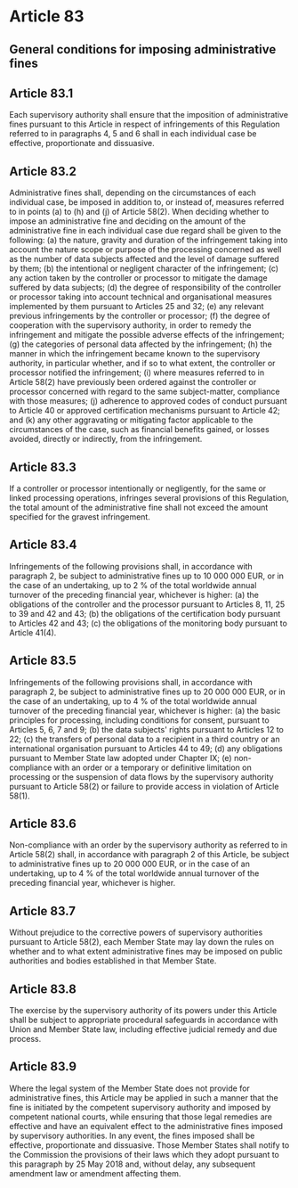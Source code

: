 # Article 83
## General conditions for imposing administrative fines

## Article 83.1
Each supervisory authority shall ensure that the imposition of administrative fines pursuant to this Article in respect of infringements of this Regulation referred to in paragraphs 4, 5 and 6 shall in each individual case be effective, proportionate and dissuasive.
## Article 83.2
Administrative fines shall, depending on the circumstances of each individual case, be imposed in addition to, or instead of, measures referred to in points (a)  to (h)  and (j)  of Article 58(2). When deciding whether to impose an administrative fine and deciding on the amount of the administrative fine in each individual case due regard shall be given to the following:
(a) the nature, gravity and duration of the infringement taking into account the nature scope or purpose of the processing concerned as well as the number of data subjects affected and the level of damage suffered by them;
(b) the intentional or negligent character of the infringement;
(c) any action taken by the controller or processor to mitigate the damage suffered by data subjects;
(d) the degree of responsibility of the controller or processor taking into account technical and organisational measures implemented by them pursuant to Articles 25 and 32;
(e) any relevant previous infringements by the controller or processor;
(f) the degree of cooperation with the supervisory authority, in order to remedy the infringement and mitigate the possible adverse effects of the infringement;
(g) the categories of personal data affected by the infringement;
(h) the manner in which the infringement became known to the supervisory authority, in particular whether, and if so to what extent, the controller or processor notified the infringement;
(i) where measures referred to in Article 58(2) have previously been ordered against the controller or processor concerned with regard to the same subject-matter, compliance with those measures;
(j) adherence to approved codes of conduct pursuant to Article 40 or approved certification mechanisms pursuant to Article 42; and
(k) any other aggravating or mitigating factor applicable to the circumstances of the case, such as financial benefits gained, or losses avoided, directly or indirectly, from the infringement.
## Article 83.3
If a controller or processor intentionally or negligently, for the same or linked processing operations, infringes several provisions of this Regulation, the total amount of the administrative fine shall not exceed the amount specified for the gravest infringement.
## Article 83.4
Infringements of the following provisions shall, in accordance with paragraph 2, be subject to administrative fines up to 10 000 000 EUR, or in the case of an undertaking, up to 2 % of the total worldwide annual turnover of the preceding financial year, whichever is higher:
(a) the obligations of the controller and the processor pursuant to Articles 8, 11, 25 to 39 and 42 and 43;
(b) the obligations of the certification body pursuant to Articles 42 and 43;
(c) the obligations of the monitoring body pursuant to Article 41(4).
## Article 83.5
Infringements of the following provisions shall, in accordance with paragraph 2, be subject to administrative fines up to 20 000 000 EUR, or in the case of an undertaking, up to 4 % of the total worldwide annual turnover of the preceding financial year, whichever is higher:
(a) the basic principles for processing, including conditions for consent, pursuant to Articles 5, 6, 7 and 9;
(b) the data subjects' rights pursuant to Articles 12 to 22;
(c) the transfers of personal data to a recipient in a third country or an international organisation pursuant to Articles 44 to 49;
(d) any obligations pursuant to Member State law adopted under Chapter IX;
(e) non-compliance with an order or a temporary or definitive limitation on processing or the suspension of data flows by the supervisory authority pursuant to Article 58(2) or failure to provide access in violation of Article 58(1).
## Article 83.6
Non-compliance with an order by the supervisory authority as referred to in Article 58(2) shall, in accordance with paragraph 2 of this Article, be subject to administrative fines up to 20 000 000 EUR, or in the case of an undertaking, up to 4 % of the total worldwide annual turnover of the preceding financial year, whichever is higher.
## Article 83.7
Without prejudice to the corrective powers of supervisory authorities pursuant to Article 58(2), each Member State may lay down the rules on whether and to what extent administrative fines may be imposed on public authorities and bodies established in that Member State.
## Article 83.8
The exercise by the supervisory authority of its powers under this Article shall be subject to appropriate procedural safeguards in accordance with Union and Member State law, including effective judicial remedy and due process.
## Article 83.9
Where the legal system of the Member State does not provide for administrative fines, this Article may be applied in such a manner that the fine is initiated by the competent supervisory authority and imposed by competent national courts, while ensuring that those legal remedies are effective and have an equivalent effect to the administrative fines imposed by supervisory authorities. In any event, the fines imposed shall be effective, proportionate and dissuasive. Those Member States shall notify to the Commission the provisions of their laws which they adopt pursuant to this paragraph by 25 May 2018 and, without delay, any subsequent amendment law or amendment affecting them.